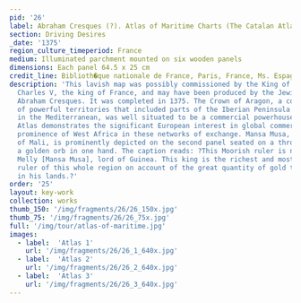 ```yaml
---
pid: '26'
label: Abraham Cresques (?). Atlas of Maritime Charts (The Catalan Atlas)
section: Driving Desires
_date: '1375'
region_culture_timeperiod: France
medium: Illuminated parchment mounted on six wooden panels
dimensions: Each panel 64.5 x 25 cm
credit_line: Biblioth�que nationale de France, Paris, France, Ms. Espagnol 30
description: 'This lavish map was possibly commissioned by the King of Aragon for
  Charles V, the king of France, and may have been produced by the Jewish cartographer
  Abraham Cresques. It was completed in 1375. The Crown of Aragon, a confederation
  of powerful territories that included parts of the Iberian Peninsula and islands
  in the Mediterranean, was well situated to be a commercial powerhouse. The Catalan
  Atlas demonstrates the significant European interest in global commerce and the
  prominence of West Africa in these networks of exchange. Mansa Musa, the emperor
  of Mali, is prominently depicted on the second panel seated on a throne and holding
  a golden orb in one hand. The caption reads: ?This Moorish ruler is named Musse
  Melly [Mansa Musa], lord of Guinea. This king is the richest and most distinguished
  ruler of this whole region on account of the great quantity of gold that is found
  in his lands.?'
order: '25'
layout: key-work
collection: works
thumb_150: '/img/fragments/26/26_150x.jpg'
thumb_75: '/img/fragments/26/26_75x.jpg'
full: '/img/tour/atlas-of-maritime.jpg'
images:
  - label:  'Atlas 1'
    url: '/img/fragments/26/26_1_640x.jpg'
  - label:  'Atlas 2'
    url: '/img/fragments/26/26_2_640x.jpg'
  - label:  'Atlas 3'
    url: '/img/fragments/26/26_3_640x.jpg'
---
```

